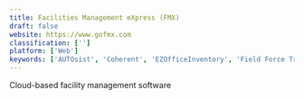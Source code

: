 ```yaml
---
title: Facilities Management eXpress (FMX)
draft: false 
website: https://www.gofmx.com
classification: ['']
platform: ['Web']
keywords: ['AUTOsist', 'Coherent', 'EZOfficeInventory', 'Field Force Tracker', 'Fiix', 'Hippo CMMS', 'HouseCall Pro', 'JOnAS', 'Maintenance Care', 'Maintenance Connection', 'Malvee Jobber', 'ProntoForms', 'RazorSync', 'ServiceTitan', 'Tasker', 'Tofino', 'Tradify', 'Whip Around', 'eWorkOrders']
---
```

Cloud-based facility management software